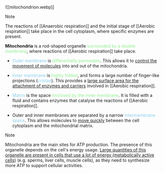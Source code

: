 ![[mitochondrion.webp]]

> [!note]
> The reactions of [[Anaerobic respiration]] and the initial stage of [[Aerobic respiration]] take place in the cell cytoplasm, where specific enzymes are present.

**Mitochondria** is a rod-shaped organelle <span style="color: lightgreen">surrounded by a double membrane</span>, where reactions of [[Aerobic respiration]] take place.

- <span style="color: skyblue">Outer membrane</span> is <span style="color: lightgreen">differentially permeable</span>.
  This allows it to <u>control the movement of molecules</u> into and out of the mitochondria.

- <span style="color: skyblue">Inner membrane</span> is <span style="color: lightgreen">highly folded</span>, and forms a large number of finger-like projections (<span style="color: skyblue">cristae</span>).
  This provides a <u>large surface area for the attachment of enzymes and carriers</u> involved in [[Aerobic respiration]].

- <span style="color: skyblue">Matrix</span> is the space <span style="color: lightgreen">enclosed by the inner membrane</span>.
  It is filled with a fluid and contains enzymes that catalyse the reactions of [[Aerobic respiration]].

- Outer and inner membranes are separated by a narrow <span style="color: skyblue">intermembrane space</span>.
  This allows molecules to <u>move quickly</u> between the cell cytoplasm and the mitochondrial matrix.

> [!note]
> Mitochondria are the main sites for ATP production. The presence of this organelle depends on the cell's energy usage.
> <u>Large quantities of this organelle are present in cells that use a lot of energy (metabolically active cells)</u> (e.g. sperms, liver cells, muscle cells), as they need to synthesize more ATP to support cellular activities.

